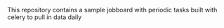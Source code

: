 This repository contains a sample jobboard with periodic tasks built with celery to pull in data daily
